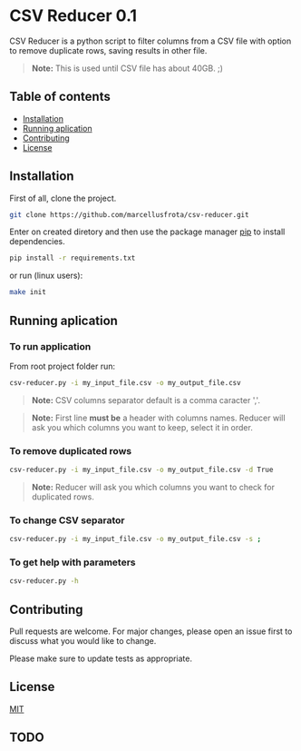 # CSV Reducer 0.1

CSV Reducer is a python script to filter columns from a CSV file with option to remove duplicate rows, saving results in other file.

> **Note:** This is used until CSV file has about 40GB. ;)

## Table of contents
* [Installation](#installation)
* [Running aplication](#running-aplication)
* [Contributing](#contributing)
* [License](#license)

## Installation

First of all, clone the project.

```bash
git clone https://github.com/marcellusfrota/csv-reducer.git
```

Enter on created diretory and then use the package manager [pip](https://pip.pypa.io/en/stable/) to install dependencies.

```bash
pip install -r requirements.txt
```

or run (linux users):

```bash
make init
```

## Running aplication

### To run application

From root project folder run:

```bash
csv-reducer.py -i my_input_file.csv -o my_output_file.csv
```

> **Note:** CSV columns separator default is a comma caracter ','.

> **Note:** First line **must be** a header with columns names. Reducer will ask you which columns you want to keep, select it in order.

### To remove duplicated rows

```bash
csv-reducer.py -i my_input_file.csv -o my_output_file.csv -d True
```

> **Note:** Reducer will ask you which columns you want to check for duplicated rows.

### To change CSV separator

```bash
csv-reducer.py -i my_input_file.csv -o my_output_file.csv -s ;
```

### To get help with parameters

```bash
csv-reducer.py -h
```

## Contributing
Pull requests are welcome. For major changes, please open an issue first to discuss what you would like to change.

Please make sure to update tests as appropriate.

## License
[MIT](https://choosealicense.com/licenses/mit/)

## TODO